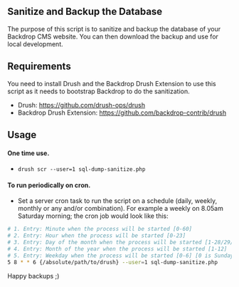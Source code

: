 Sanitize and Backup the Database
----

The purpose of this script is to sanitize and backup the database of your Backdrop CMS website.  You can then download the backup and use for local development.

Requirements
---
You need to install Drush and the Backdrop Drush Extension to use this script as it needs to bootstrap Backdrop to do the sanitization.

* Drush: https://github.com/drush-ops/drush
* Backdrop Drush Extension: https://github.com/backdrop-contrib/drush

Usage
---
#### One time use.
* `drush scr --user=1 sql-dump-sanitize.php`

#### To run periodically on cron.
* Set a server cron task to run the script on a schedule (daily, weekly, monthly or any and/or combination). For example a weekly on 8.05am Saturday morning; the cron job would look like this:

```bash
# 1. Entry: Minute when the process will be started [0-60]
# 2. Entry: Hour when the process will be started [0-23]
# 3. Entry: Day of the month when the process will be started [1-28/29/30/31]
# 4. Entry: Month of the year when the process will be started [1-12]
# 5. Entry: Weekday when the process will be started [0-6] [0 is Sunday]
5 8 * * 6 {/absolute/path/to/drush} --user=1 sql-dump-sanitize.php
```

Happy backups ;)

